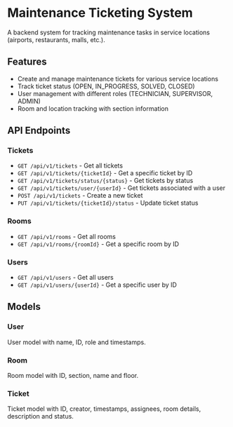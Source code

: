 # Maintenance Ticketing System

A backend system for tracking maintenance tasks in service locations (airports, restaurants, malls, etc.).

## Features

- Create and manage maintenance tickets for various service locations
- Track ticket status (OPEN, IN_PROGRESS, SOLVED, CLOSED)
- User management with different roles (TECHNICIAN, SUPERVISOR, ADMIN)
- Room and location tracking with section information

## API Endpoints

### Tickets

- `GET /api/v1/tickets` - Get all tickets
- `GET /api/v1/tickets/{ticketId}` - Get a specific ticket by ID
- `GET /api/v1/tickets/status/{status}` - Get tickets by status
- `GET /api/v1/tickets/user/{userId}` - Get tickets associated with a user
- `POST /api/v1/tickets` - Create a new ticket
- `PUT /api/v1/tickets/{ticketId}/status` - Update ticket status

### Rooms

- `GET /api/v1/rooms` - Get all rooms
- `GET /api/v1/rooms/{roomId}` - Get a specific room by ID

### Users

- `GET /api/v1/users` - Get all users
- `GET /api/v1/users/{userId}` - Get a specific user by ID

## Models

### User
User model with name, ID, role and timestamps.

### Room
Room model with ID, section, name and floor.

### Ticket
Ticket model with ID, creator, timestamps, assignees, room details, description and status.